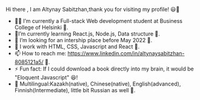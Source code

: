  Hi there , I am Altynay Sabitzhan,thank you for visiting my profile! 😃👋


- 👩‍🎓 I’m currently a Full-stack Web development student at Business College of Helsinki 🙂.
- 🌱I’m currently learning React.js, Node.js, Data structure 🙂.
- 👯 I’m looking for an intership place before May 2022 🙂.
- 💬 I work with HTML, CSS, Javascript and React 🙂.
- 📫 How to reach me: https://www.linkedin.com/in/altynaysabitzhan-8085121a5/ 🙂.
- ⚡ Fun fact: If I could download a book directly into my brain, it would be "Eloquent Javascript" 😆!
- 💬 Multilingual:Kazakh(native), Chinese(native), English(advanced), Finnish(Intermediate), little bit Russian as well 🙂.



